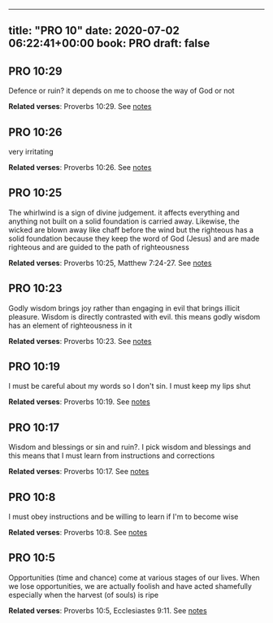 
---
title: "PRO 10"
date: 2020-07-02 06:22:41+00:00
book: PRO
draft: false
---

## PRO 10:29

Defence or ruin? it depends on me to choose the way of God or not

**Related verses**: Proverbs 10:29. See [notes](https://my.bible.com/notes/3464620610058707660)


## PRO 10:26

very irritating

**Related verses**: Proverbs 10:26. See [notes](https://my.bible.com/notes/3464619126650823362)


## PRO 10:25

The whirlwind is a sign of divine judgement. it affects everything and anything not built on a solid foundation is carried away. Likewise, the wicked are blown away like chaff before the wind but the righteous has a solid foundation because they keep the word of God (Jesus) and are made righteous and are guided to the path of righteousness

**Related verses**: Proverbs 10:25, Matthew 7:24-27. See [notes](https://my.bible.com/notes/3464617402070459061)


## PRO 10:23

Godly wisdom brings joy rather than engaging in evil that brings illicit pleasure. Wisdom is directly contrasted with evil. this means godly wisdom has an element of righteousness in it

**Related verses**: Proverbs 10:23. See [notes](https://my.bible.com/notes/3464614435648955045)


## PRO 10:19

I must be careful about my words so I don't sin. I must keep my lips shut

**Related verses**: Proverbs 10:19. See [notes](https://my.bible.com/notes/3464610050193744517)


## PRO 10:17

Wisdom and blessings or sin and ruin?. I pick wisdom and blessings and this means that I must learn from instructions and corrections

**Related verses**: Proverbs 10:17. See [notes](https://my.bible.com/notes/3464607658375111290)


## PRO 10:8

I must obey instructions and be willing to learn if I'm to become wise

**Related verses**: Proverbs 10:8. See [notes](https://my.bible.com/notes/3464602491504288317)


## PRO 10:5

Opportunities (time and chance) come at various stages of our lives. When we lose opportunities, we are actually foolish and have acted shamefully especially when the harvest (of souls) is ripe

**Related verses**: Proverbs 10:5, Ecclesiastes 9:11. See [notes](https://my.bible.com/notes/3464600539735253552)

